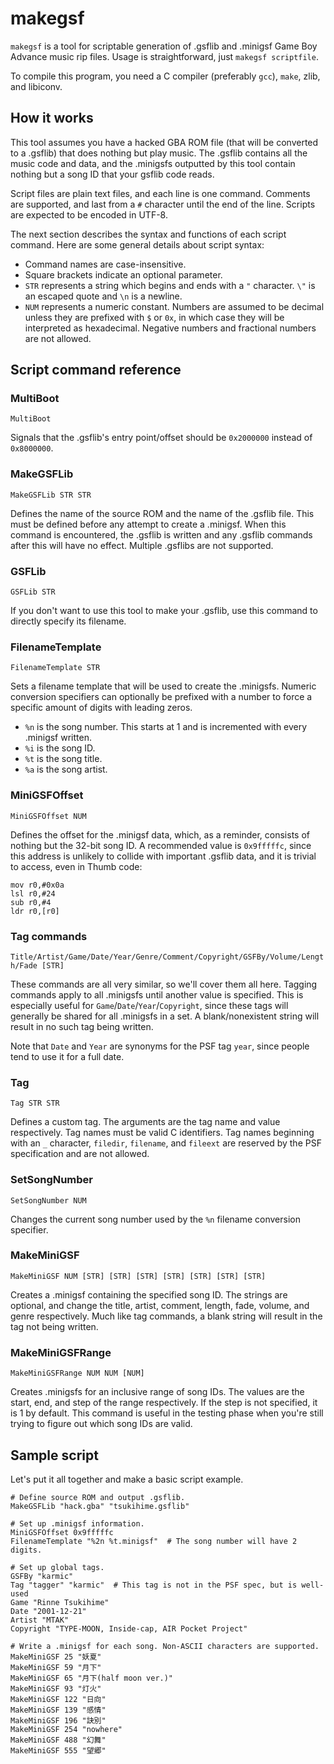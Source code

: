 # makegsf

`makegsf` is a tool for scriptable generation of .gsflib and .minigsf Game Boy Advance music rip files. Usage is straightforward, just `makegsf scriptfile`.

To compile this program, you need a C compiler (preferably `gcc`), `make`, zlib, and libiconv.

## How it works

This tool assumes you have a hacked GBA ROM file (that will be converted to a .gsflib) that does nothing but play music. The .gsflib contains all the music code and data, and the .minigsfs outputted by this tool contain nothing but a song ID that your gsflib code reads.

Script files are plain text files, and each line is one command. Comments are supported, and last from a `#` character until the end of the line. Scripts are expected to be encoded in UTF-8.

The next section describes the syntax and functions of each script command. Here are some general details about script syntax:
* Command names are case-insensitive.
* Square brackets indicate an optional parameter.
* `STR` represents a string which begins and ends with a `"` character. `\"` is an escaped quote and `\n` is a newline.
* `NUM` represents a numeric constant. Numbers are assumed to be decimal unless they are prefixed with `$` or `0x`, in which case they will be interpreted as hexadecimal. Negative numbers and fractional numbers are not allowed.

## Script command reference

### MultiBoot

`MultiBoot`

Signals that the .gsflib's entry point/offset should be `0x2000000` instead of `0x8000000`.

### MakeGSFLib

`MakeGSFLib STR STR`

Defines the name of the source ROM and the name of the .gsflib file. This must be defined before any attempt to create a .minigsf. When this command is encountered, the .gsflib is written and any .gsflib commands after this will have no effect. Multiple .gsflibs are not supported.

### GSFLib

`GSFLib STR`

If you don't want to use this tool to make your .gsflib, use this command to directly specify its filename.

### FilenameTemplate

`FilenameTemplate STR`

Sets a filename template that will be used to create the .minigsfs. Numeric conversion specifiers can optionally be prefixed with a number to force a specific amount of digits with leading zeros.
* `%n` is the song number. This starts at 1 and is incremented with every .minigsf written.
* `%i` is the song ID.
* `%t` is the song title.
* `%a` is the song artist.

### MiniGSFOffset

`MiniGSFOffset NUM`

Defines the offset for the .minigsf data, which, as a reminder, consists of nothing but the 32-bit song ID. A recommended value is `0x9fffffc`, since this address is unlikely to collide with important .gsflib data, and it is trivial to access, even in Thumb code:

```
mov r0,#0x0a
lsl r0,#24
sub r0,#4
ldr r0,[r0]
```

### Tag commands

`Title/Artist/Game/Date/Year/Genre/Comment/Copyright/GSFBy/Volume/Length/Fade [STR]`

These commands are all very similar, so we'll cover them all here. Tagging commands apply to all .minigsfs until another value is specified. This is especially useful for `Game`/`Date`/`Year`/`Copyright`, since these tags will generally be shared for all .minigsfs in a set. A blank/nonexistent string will result in no such tag being written.

Note that `Date` and `Year` are synonyms for the PSF tag `year`, since people tend to use it for a full date.

### Tag

`Tag STR STR`

Defines a custom tag. The arguments are the tag name and value respectively. Tag names must be valid C identifiers. Tag names beginning with an `_` character, `filedir`, `filename`, and `fileext` are reserved by the PSF specification and are not allowed.

### SetSongNumber

`SetSongNumber NUM`

Changes the current song number used by the `%n` filename conversion specifier.

### MakeMiniGSF

`MakeMiniGSF NUM [STR] [STR] [STR] [STR] [STR] [STR] [STR]`

Creates a .minigsf containing the specified song ID. The strings are optional, and change the title, artist, comment, length, fade, volume, and genre respectively. Much like tag commands, a blank string will result in the tag not being written.

### MakeMiniGSFRange

`MakeMiniGSFRange NUM NUM [NUM]`

Creates .minigsfs for an inclusive range of song IDs. The values are the start, end, and step of the range respectively. If the step is not specified, it is 1 by default. This command is useful in the testing phase when you're still trying to figure out which song IDs are valid.

## Sample script

Let's put it all together and make a basic script example.

```
# Define source ROM and output .gsflib.
MakeGSFLib "hack.gba" "tsukihime.gsflib"

# Set up .minigsf information.
MiniGSFOffset 0x9fffffc
FilenameTemplate "%2n %t.minigsf"  # The song number will have 2 digits.

# Set up global tags.
GSFBy "karmic"
Tag "tagger" "karmic"  # This tag is not in the PSF spec, but is well-used
Game "Rinne Tsukihime"
Date "2001-12-21"
Artist "MTAK"
Copyright "TYPE-MOON, Inside-cap, AIR Pocket Project"

# Write a .minigsf for each song. Non-ASCII characters are supported.
MakeMiniGSF 25 "妖夏"
MakeMiniGSF 59 "月下"
MakeMiniGSF 65 "月下(half moon ver.)"
MakeMiniGSF 93 "灯火"
MakeMiniGSF 122 "日向"
MakeMiniGSF 139 "感情"
MakeMiniGSF 196 "訣別"
MakeMiniGSF 254 "nowhere"
MakeMiniGSF 488 "幻舞"
MakeMiniGSF 555 "望郷"
```
